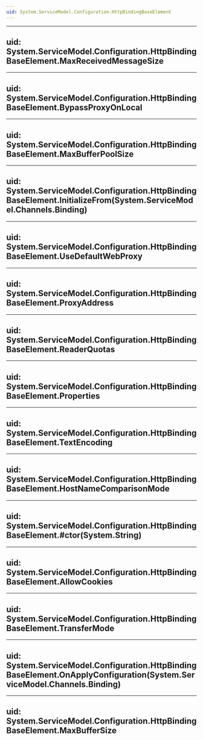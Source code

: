 ```yaml
---
uid: System.ServiceModel.Configuration.HttpBindingBaseElement
---
```


---
uid: System.ServiceModel.Configuration.HttpBindingBaseElement.MaxReceivedMessageSize
---

---
uid: System.ServiceModel.Configuration.HttpBindingBaseElement.BypassProxyOnLocal
---

---
uid: System.ServiceModel.Configuration.HttpBindingBaseElement.MaxBufferPoolSize
---

---
uid: System.ServiceModel.Configuration.HttpBindingBaseElement.InitializeFrom(System.ServiceModel.Channels.Binding)
---

---
uid: System.ServiceModel.Configuration.HttpBindingBaseElement.UseDefaultWebProxy
---

---
uid: System.ServiceModel.Configuration.HttpBindingBaseElement.ProxyAddress
---

---
uid: System.ServiceModel.Configuration.HttpBindingBaseElement.ReaderQuotas
---

---
uid: System.ServiceModel.Configuration.HttpBindingBaseElement.Properties
---

---
uid: System.ServiceModel.Configuration.HttpBindingBaseElement.TextEncoding
---

---
uid: System.ServiceModel.Configuration.HttpBindingBaseElement.HostNameComparisonMode
---

---
uid: System.ServiceModel.Configuration.HttpBindingBaseElement.#ctor(System.String)
---

---
uid: System.ServiceModel.Configuration.HttpBindingBaseElement.AllowCookies
---

---
uid: System.ServiceModel.Configuration.HttpBindingBaseElement.TransferMode
---

---
uid: System.ServiceModel.Configuration.HttpBindingBaseElement.OnApplyConfiguration(System.ServiceModel.Channels.Binding)
---

---
uid: System.ServiceModel.Configuration.HttpBindingBaseElement.MaxBufferSize
---
